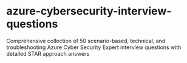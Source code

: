 # azure-cybersecurity-interview-questions
Comprehensive collection of 50 scenario-based, technical, and troubleshooting Azure Cyber Security Expert interview questions with detailed STAR approach answers
